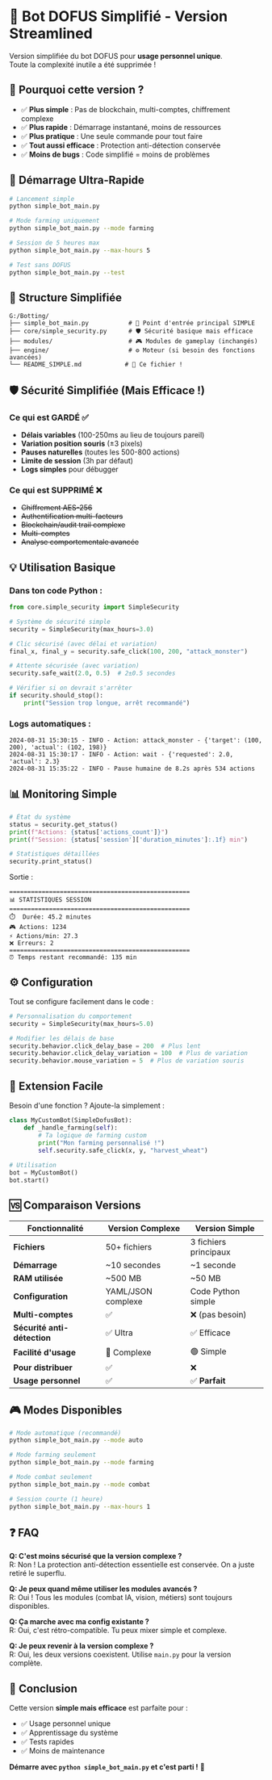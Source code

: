 # 🤖 Bot DOFUS Simplifié - Version Streamlined

Version simplifiée du bot DOFUS pour **usage personnel unique**.  
Toute la complexité inutile a été supprimée !

## 🎯 Pourquoi cette version ?

- ✅ **Plus simple** : Pas de blockchain, multi-comptes, chiffrement complexe
- ✅ **Plus rapide** : Démarrage instantané, moins de ressources
- ✅ **Plus pratique** : Une seule commande pour tout faire
- ✅ **Tout aussi efficace** : Protection anti-détection conservée
- ✅ **Moins de bugs** : Code simplifié = moins de problèmes

## 🚀 Démarrage Ultra-Rapide

```bash
# Lancement simple
python simple_bot_main.py

# Mode farming uniquement  
python simple_bot_main.py --mode farming

# Session de 5 heures max
python simple_bot_main.py --max-hours 5

# Test sans DOFUS
python simple_bot_main.py --test
```

## 📁 Structure Simplifiée

```
G:/Botting/
├── simple_bot_main.py           # 🎯 Point d'entrée principal SIMPLE
├── core/simple_security.py      # 🛡️ Sécurité basique mais efficace
├── modules/                     # 🎮 Modules de gameplay (inchangés)
├── engine/                      # ⚙️ Moteur (si besoin des fonctions avancées)
└── README_SIMPLE.md            # 📖 Ce fichier !
```

## 🛡️ Sécurité Simplifiée (Mais Efficace !)

### Ce qui est GARDÉ ✅
- **Délais variables** (100-250ms au lieu de toujours pareil)
- **Variation position souris** (±3 pixels)
- **Pauses naturelles** (toutes les 500-800 actions)
- **Limite de session** (3h par défaut)
- **Logs simples** pour débugger

### Ce qui est SUPPRIMÉ ❌
- ~~Chiffrement AES-256~~
- ~~Authentification multi-facteurs~~
- ~~Blockchain/audit trail complexe~~
- ~~Multi-comptes~~
- ~~Analyse comportementale avancée~~

## 💡 Utilisation Basique

### Dans ton code Python :
```python
from core.simple_security import SimpleSecurity

# Système de sécurité simple
security = SimpleSecurity(max_hours=3.0)

# Clic sécurisé (avec délai et variation)
final_x, final_y = security.safe_click(100, 200, "attack_monster")

# Attente sécurisée (avec variation)
security.safe_wait(2.0, 0.5)  # 2±0.5 secondes

# Vérifier si on devrait s'arrêter
if security.should_stop():
    print("Session trop longue, arrêt recommandé")
```

### Logs automatiques :
```
2024-08-31 15:30:15 - INFO - Action: attack_monster - {'target': (100, 200), 'actual': (102, 198)}
2024-08-31 15:30:17 - INFO - Action: wait - {'requested': 2.0, 'actual': 2.3}
2024-08-31 15:35:22 - INFO - Pause humaine de 8.2s après 534 actions
```

## 📊 Monitoring Simple

```python
# État du système
status = security.get_status()
print(f"Actions: {status['actions_count']}")
print(f"Session: {status['session']['duration_minutes']:.1f} min")

# Statistiques détaillées
security.print_status()
```

Sortie :
```
==================================================
📊 STATISTIQUES SESSION
==================================================
⏱️  Durée: 45.2 minutes
🎮 Actions: 1234
⚡ Actions/min: 27.3
❌ Erreurs: 2
==================================================
⏰ Temps restant recommandé: 135 min
```

## ⚙️ Configuration

Tout se configure facilement dans le code :

```python
# Personnalisation du comportement
security = SimpleSecurity(max_hours=5.0)

# Modifier les délais de base
security.behavior.click_delay_base = 200  # Plus lent
security.behavior.click_delay_variation = 100  # Plus de variation
security.behavior.mouse_variation = 5  # Plus de variation souris
```

## 🔧 Extension Facile

Besoin d'une fonction ? Ajoute-la simplement :

```python
class MyCustomBot(SimpleDofusBot):
    def _handle_farming(self):
        # Ta logique de farming custom
        print("Mon farming personnalisé !")
        self.security.safe_click(x, y, "harvest_wheat")
        
# Utilisation
bot = MyCustomBot()
bot.start()
```

## 🆚 Comparaison Versions

| Fonctionnalité | Version Complexe | Version Simple |
|---|---|---|
| **Fichiers** | 50+ fichiers | 3 fichiers principaux |
| **Démarrage** | ~10 secondes | ~1 seconde |
| **RAM utilisée** | ~500 MB | ~50 MB |
| **Configuration** | YAML/JSON complexe | Code Python simple |
| **Multi-comptes** | ✅ | ❌ (pas besoin) |
| **Sécurité anti-détection** | ✅ Ultra | ✅ Efficace |
| **Facilité d'usage** | 🔴 Complexe | 🟢 Simple |
| **Pour distribuer** | ✅ | ❌ |
| **Usage personnel** | ✅ | ✅ **Parfait** |

## 🎮 Modes Disponibles

```bash
# Mode automatique (recommandé)
python simple_bot_main.py --mode auto

# Mode farming seulement
python simple_bot_main.py --mode farming

# Mode combat seulement  
python simple_bot_main.py --mode combat

# Session courte (1 heure)
python simple_bot_main.py --max-hours 1
```

## ❓ FAQ

**Q: C'est moins sécurisé que la version complexe ?**  
R: Non ! La protection anti-détection essentielle est conservée. On a juste retiré le superflu.

**Q: Je peux quand même utiliser les modules avancés ?**  
R: Oui ! Tous les modules (combat IA, vision, métiers) sont toujours disponibles.

**Q: Ça marche avec ma config existante ?**  
R: Oui, c'est rétro-compatible. Tu peux mixer simple et complexe.

**Q: Je peux revenir à la version complexe ?**  
R: Oui, les deux versions coexistent. Utilise `main.py` pour la version complète.

## 🏁 Conclusion

Cette version **simple mais efficace** est parfaite pour :
- ✅ Usage personnel unique
- ✅ Apprentissage du système  
- ✅ Tests rapides
- ✅ Moins de maintenance

**Démarre avec `python simple_bot_main.py` et c'est parti !** 🚀